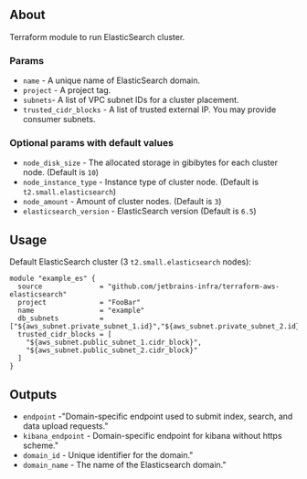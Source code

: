 ## About

Terraform module to run ElasticSearch cluster. 

### Params 

* `name` - A unique name of ElasticSearch domain.
* `project` - A project tag.
* `subnets`- A list of VPC subnet IDs for a cluster placement.
* `trusted_cidr_blocks` - A list of trusted external IP. You may provide consumer subnets.

### Optional params with default values

* `node_disk_size` - The allocated storage in gibibytes for each cluster node. (Default is `10`)
* `node_instance_type` - Instance type of cluster node. (Default is `t2.small.elasticsearch`)
* `node_amount` - Amount of cluster nodes. (Default is `3`)
* `elasticsearch_version` - ElasticSearch version (Default is `6.5`)

## Usage

Default ElasticSearch cluster (3 `t2.small.elasticsearch` nodes):

```
module "example_es" {
  source              = "github.com/jetbrains-infra/terraform-aws-elasticsearch"
  project             = "FooBar"
  name                = "example"
  db_subnets          = ["${aws_subnet.private_subnet_1.id}","${aws_subnet.private_subnet_2.id}"]
  trusted_cidr_blocks = [
    "${aws_subnet.public_subnet_1.cidr_block}",
    "${aws_subnet.public_subnet_2.cidr_block}"
  ]
}
```

## Outputs

* `endpoint` -"Domain-specific endpoint used to submit index, search, and data upload requests."
* `kibana_endpoint` - Domain-specific endpoint for kibana without https scheme."
* `domain_id` - Unique identifier for the domain."
* `domain_name` - The name of the Elasticsearch domain."
